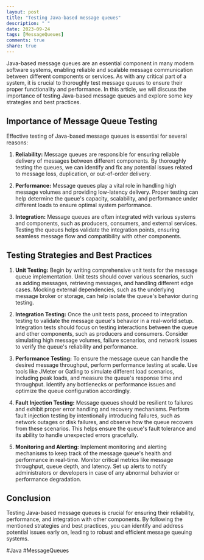 ```yaml
---
layout: post
title: "Testing Java-based message queues"
description: " "
date: 2023-09-24
tags: [MessageQueues]
comments: true
share: true
---
```


Java-based message queues are an essential component in many modern software systems, enabling reliable and scalable message communication between different components or services. As with any critical part of a system, it is crucial to thoroughly test message queues to ensure their proper functionality and performance. In this article, we will discuss the importance of testing Java-based message queues and explore some key strategies and best practices.

## Importance of Message Queue Testing

Effective testing of Java-based message queues is essential for several reasons:

1. **Reliability:** Message queues are responsible for ensuring reliable delivery of messages between different components. By thoroughly testing the queues, we can identify and fix any potential issues related to message loss, duplication, or out-of-order delivery.

2. **Performance:** Message queues play a vital role in handling high message volumes and providing low-latency delivery. Proper testing can help determine the queue's capacity, scalability, and performance under different loads to ensure optimal system performance.

3. **Integration:** Message queues are often integrated with various systems and components, such as producers, consumers, and external services. Testing the queues helps validate the integration points, ensuring seamless message flow and compatibility with other components.

## Testing Strategies and Best Practices

1. **Unit Testing:** Begin by writing comprehensive unit tests for the message queue implementation. Unit tests should cover various scenarios, such as adding messages, retrieving messages, and handling different edge cases. Mocking external dependencies, such as the underlying message broker or storage, can help isolate the queue's behavior during testing.

2. **Integration Testing:** Once the unit tests pass, proceed to integration testing to validate the message queue's behavior in a real-world setup. Integration tests should focus on testing interactions between the queue and other components, such as producers and consumers. Consider simulating high message volumes, failure scenarios, and network issues to verify the queue's reliability and performance.

3. **Performance Testing:** To ensure the message queue can handle the desired message throughput, perform performance testing at scale. Use tools like JMeter or Gatling to simulate different load scenarios, including peak loads, and measure the queue's response time and throughput. Identify any bottlenecks or performance issues and optimize the queue configuration accordingly.

4. **Fault Injection Testing:** Message queues should be resilient to failures and exhibit proper error handling and recovery mechanisms. Perform fault injection testing by intentionally introducing failures, such as network outages or disk failures, and observe how the queue recovers from these scenarios. This helps ensure the queue's fault tolerance and its ability to handle unexpected errors gracefully.

5. **Monitoring and Alerting:** Implement monitoring and alerting mechanisms to keep track of the message queue's health and performance in real-time. Monitor critical metrics like message throughput, queue depth, and latency. Set up alerts to notify administrators or developers in case of any abnormal behavior or performance degradation.

## Conclusion

Testing Java-based message queues is crucial for ensuring their reliability, performance, and integration with other components. By following the mentioned strategies and best practices, you can identify and address potential issues early on, leading to robust and efficient message queuing systems.

#Java #MessageQueues